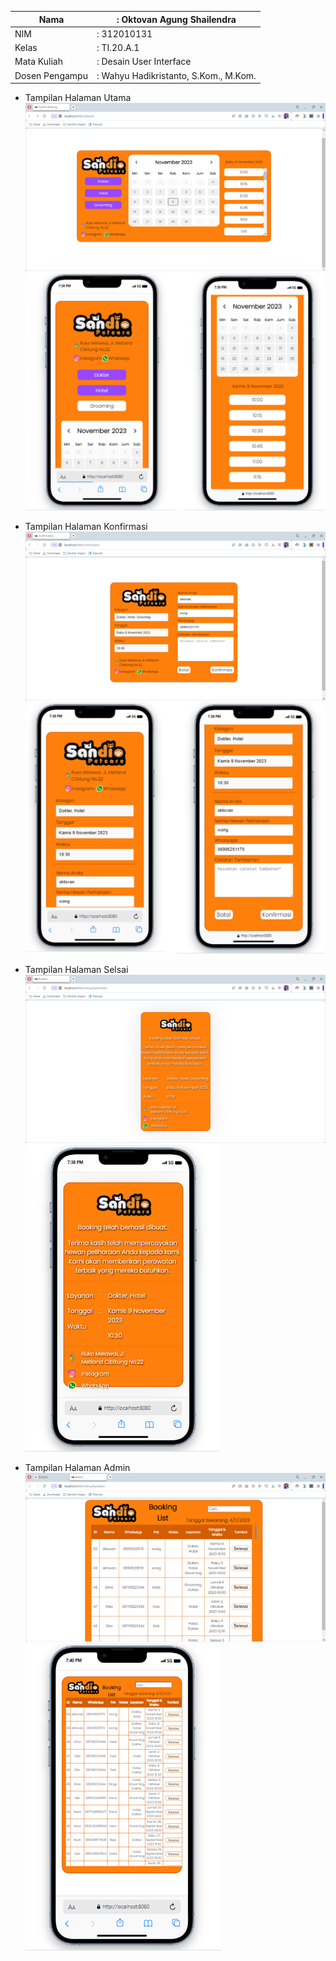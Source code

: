 | Nama           | : Oktovan Agung Shailendra            |
| -------------- | ------------------------------------- |
| NIM            | : 312010131                           |
| Kelas          | : TI.20.A.1                           |
| Mata Kuliah    | : Desain User Interface               |
| Dosen Pengampu | : Wahyu Hadikristanto, S.Kom., M.Kom. |

- Tampilan Halaman Utama
  ![img](Gambar/home1.png)
  ![img](Gambar/home2.png)

- Tampilan Halaman Konfirmasi
  ![img](Gambar/konfirmasi1.png)
  ![img](Gambar/konfirmasi2.png)

- Tampilan Halaman Selsai
  ![img](Gambar/selesai1.png)
  ![img](Gambar/selesai2.png)

- Tampilan Halaman Admin
  ![img](Gambar/admin1.png)
  ![img](Gambar/admin2.png)
